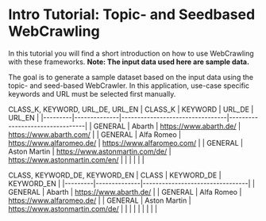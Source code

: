 # Intro Tutorial: Topic- and Seedbased WebCrawling

In this tutorial you will find a short introduction on how to use WebCrawling with these frameworks. 
**Note: The input data used here are sample data.**

The goal is to generate a sample dataset based on the input data using the topic- and seed-based WebCrawler.
In this application, use-case specific keywords and URL must be selected first manually.

CLASS_K, KEYWORD, URL_DE, URL_EN
| CLASS_K | KEYWORD      | URL_DE                          | URL_EN                          |
|---------|--------------|---------------------------------|---------------------------------|
| GENERAL | Abarth       | https://www.abarth.de/          | https://www.abarth.com/         |
| GENERAL | Alfa Romeo   | https://www.alfaromeo.de/       | https://www.alfaromeo.com/      |
| GENERAL | Aston Martin | https://www.astonmartin.com/de/ | https://www.astonmartin.com/en/ |
|         |              |                                 |                                 |

CLASS, KEYWORD_DE, KEYWORD_EN
| CLASS   | KEYWORD_DE   | KEYWORD_EN                      |
|---------|--------------|---------------------------------|
| GENERAL | Abarth       | https://www.abarth.de/          |
| GENERAL | Alfa Romeo   | https://www.alfaromeo.de/       |
| GENERAL | Aston Martin | https://www.astonmartin.com/de/ |
|         |              |                                 |
|         |              |                                 |                                
